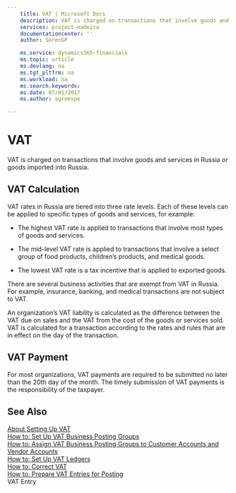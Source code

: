 ```yaml
---
    title: VAT | Microsoft Docs
    description: VAT is charged on transactions that involve goods and services in Russia or goods imported into Russia.
    services: project-madeira
    documentationcenter: ''
    author: SorenGP

    ms.service: dynamics365-financials
    ms.topic: article
    ms.devlang: na
    ms.tgt_pltfrm: na
    ms.workload: na
    ms.search.keywords:
    ms.date: 07/01/2017
    ms.author: sgroespe

---
```

# VAT
VAT is charged on transactions that involve goods and services in Russia or goods imported into Russia.  
  
## VAT Calculation  
 VAT rates in Russia are tiered into three rate levels. Each of these levels can be applied to specific types of goods and services, for example:  
  
-   The highest VAT rate is applied to transactions that involve most types of goods and services.  
  
-   The mid-level VAT rate is applied to transactions that involve a select group of food products, children’s products, and medical goods.  
  
-   The lowest VAT rate is a tax incentive that is applied to exported goods.  
  
 There are several business activities that are exempt from VAT in Russia. For example, insurance, banking, and medical transactions are not subject to VAT.  
  
 An organization’s VAT liability is calculated as the difference between the VAT due on sales and the VAT from the cost of the goods or services sold. VAT is calculated for a transaction according to the rates and rules that are in effect on the day of the transaction.  
  
## VAT Payment  
 For most organizations, VAT payments are required to be submitted no later than the 20th day of the month. The timely submission of VAT payments is the responsibility of the taxpayer.  
  
## See Also  
 [About Setting Up VAT](about-setting-up-vat.md)   
 [How to: Set Up VAT Business Posting Groups](how-to-set-up-vat-business-posting-groups.md)   
 [How to: Assign VAT Business Posting Groups to Customer Accounts and Vendor Accounts](how-to-assign-vat-business-posting-groups-to-customer-accounts-and-vendor-accounts.md)   
 [How to: Set Up VAT Ledgers](how-to-set-up-vat-ledgers.md)   
 [How to: Correct VAT](how-to-correct-vat.md)   
 [How to: Prepare VAT Entries for Posting](how-to-prepare-vat-entries-for-posting.md)   
 VAT Entry